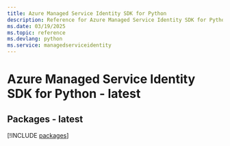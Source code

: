 ```yaml
---
title: Azure Managed Service Identity SDK for Python
description: Reference for Azure Managed Service Identity SDK for Python
ms.date: 03/19/2025
ms.topic: reference
ms.devlang: python
ms.service: managedserviceidentity
---
```

# Azure Managed Service Identity SDK for Python - latest
## Packages - latest
[!INCLUDE [packages](managed-service-identity-index.md)]